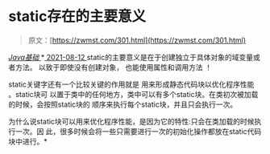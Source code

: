 <!--yml
category: 未分类
date: 0001-01-01 00:00:00
--->

# static存在的主要意义

> 原文：[https://zwmst.com/301.html](https://zwmst.com/301.html)

   [ *Java基础* ](https://zwmst.com/java%e5%9f%ba%e7%a1%80)*[ <time datetime="2021-08-12T17:16:44+08:00"> 2021-08-12 </time> ](https://zwmst.com/301.html)  static的主要意义是在于创建独立于具体对象的域变量或者方法。 以致于即使没有创建对象， 也能使用属性和调用方法 ！

static关键字还有一个比较关键的作用就是 用来形成静态代码块以优化程序性能 。static块可 以置于类中的任何地方，类中可以有多个static块。在类初次被加载的时候，会按照static块的 顺序来执行每个static块，并且只会执行一次。

为什么说static块可以用来优化程序性能，是因为它的特性:只会在类加载的时候执行一次。因 此，很多时候会将一些只需要进行一次的初始化操作都放在static代码块中进行。*